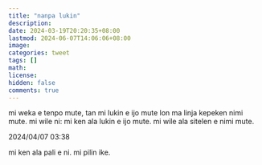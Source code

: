 ```yaml
---
title: "nanpa lukin"
description: 
date: 2024-03-19T20:20:35+08:00
lastmod: 2024-06-07T14:06:06+08:00
image: 
categories: tweet
tags: []
math: 
license: 
hidden: false
comments: true
---
```


mi weka e tenpo mute, tan mi lukin e ijo mute lon ma linja kepeken nimi mute. mi wile ni: mi ken ala lukin e ijo mute. mi wile ala sitelen e nimi mute.

2024/04/07 03:38

mi ken ala pali e ni. mi pilin ike.


